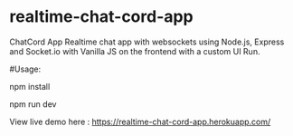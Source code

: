 # realtime-chat-cord-app

ChatCord App
Realtime chat app with websockets using Node.js, Express and Socket.io with Vanilla JS on the frontend with a custom UI Run.

#Usage:

npm install

npm run dev

View live demo here : https://realtime-chat-cord-app.herokuapp.com/
